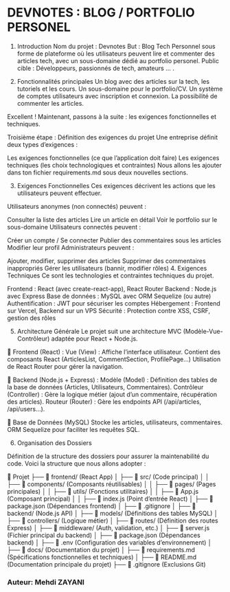 # DEVNOTES : BLOG / PORTFOLIO PERSONEL

1. Introduction
Nom du projet : Devnotes
But : Blog Tech Personnel sous forme de  plateforme où les utilisateurs peuvent lire et commenter des articles tech, avec un sous-domaine dédié au portfolio personel.
Public cible : Développeurs, passionnés de tech, amateurs ... .

2. Fonctionnalités principales
Un blog avec des articles sur la tech, les tutoriels et les cours.
Un sous-domaine pour le portfolio/CV.
Un système de comptes utilisateurs avec inscription et connexion.
La possibilité de commenter les articles.


Excellent ! Maintenant, passons à la suite : les exigences fonctionnelles et techniques.

Troisième étape : Définition des exigences du projet
Une entreprise définit deux types d’exigences :

Les exigences fonctionnelles (ce que l’application doit faire)
Les exigences techniques (les choix technologiques et contraintes)
Nous allons les ajouter dans ton fichier requirements.md sous deux nouvelles sections.

3. Exigences Fonctionnelles
Ces exigences décrivent les actions que les utilisateurs peuvent effectuer.

Utilisateurs anonymes (non connectés) peuvent :

Consulter la liste des articles
Lire un article en détail
Voir le portfolio sur le sous-domaine
Utilisateurs connectés peuvent :

Créer un compte / Se connecter
Publier des commentaires sous les articles
Modifier leur profil
Administrateurs peuvent :

Ajouter, modifier, supprimer des articles
Supprimer des commentaires inappropriés
Gérer les utilisateurs (bannir, modifier rôles)
4. Exigences Techniques
Ce sont les technologies et contraintes techniques du projet.

Frontend : React (avec create-react-app), React Router
Backend : Node.js avec Express
Base de données : MySQL avec ORM Sequelize (ou autre)
Authentification : JWT pour sécuriser les comptes
Hébergement : Frontend sur Vercel, Backend sur un VPS
Sécurité : Protection contre XSS, CSRF, gestion des rôles

5. Architecture Générale
Le projet suit une architecture MVC (Modèle-Vue-Contrôleur) adaptée pour React + Node.js.

🔹 Frontend (React) :
Vue (View) : Affiche l’interface utilisateur.
Contient des composants React (ArticlesList, CommentSection, ProfilePage...)
Utilisation de  React Router pour gérer la navigation.

🔹 Backend (Node.js + Express) :
Modèle (Model) : Définition des tables de la base de données (Articles, Utilisateurs, Commentaires).
Contrôleur (Controller) : Gère la logique métier (ajout d’un commentaire, récupération des articles).
Routeur (Router) : Gère les endpoints API (/api/articles, /api/users...).

🔹 Base de Données (MySQL)
Stocke les articles, utilisateurs, commentaires.
ORM Sequelize pour faciliter les requêtes SQL.

6. Organisation des Dossiers

Définition de la structure des dossiers pour assurer la maintenabilité du code. Voici la structure que nous allons adopter :

📂 Projet
├── 📂 frontend/ (React App)
│ ├── 📂 src/ (Code principal)
│ │ ├── 📂 components/ (Composants réutilisables)
│ │ ├── 📂 pages/ (Pages principales)
│ │ ├── 📂 utils/ (Fonctions utilitaires)
│ │ ├── 📜 App.js (Composant principal)
│ │ ├── 📜 index.js (Point d’entrée React)
│ ├── 📜 package.json (Dépendances frontend)
│ ├── 📜 .gitignore
│
├── 📂 backend/ (Node.js API)
│ ├── 📂 models/ (Définitions des tables MySQL)
│ ├── 📂 controllers/ (Logique métier)
│ ├── 📂 routes/ (Définition des routes Express)
│ ├── 📂 middleware/ (Auth, validation, etc.)
│ ├── 📜 server.js (Fichier principal du backend)
│ ├── 📜 package.json (Dépendances backend)
│ ├── 📜 .env (Configuration des variables d’environnement)
│
├── 📂 docs/ (Documentation du projet)
│ ├── 📜 requirements.md (Spécifications fonctionnelles et techniques)
│
├── 📜 README.md (Documentation principale du projet)
├── 📜 .gitignore (Exclusions Git)


### Auteur: Mehdi ZAYANI
